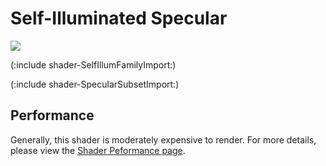 Self-Illuminated Specular
=========================


![](http://docwiki.hq.unity3d.com/uploads/Main/Shaders./Shader-IllumSpec.png)  

(:include shader-SelfIllumFamilyImport:)

(:include shader-SpecularSubsetImport:)

Performance
-----------


Generally, this shader is moderately expensive to render.  For more details, please view the [Shader Peformance page](shader-performance.html).
